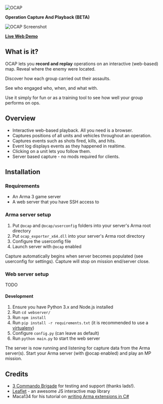![OCAP](https://i.imgur.com/4Z16B8J.png)

**Operation Capture And Playback (BETA)**

![OCAP Screenshot](https://i.imgur.com/67L12wKl.jpg)

**[Live Web Demo](http://www.3commandobrigade.com:8080/ocap-demo/)**

## What is it?
OCAP lets you **record and replay** operations on an interactive (web-based) map.
Reveal where the enemy were located.

Discover how each group carried out their assaults.

See who engaged who, when, and what with.

Use it simply for fun or as a training tool to see how well your group performs on ops.


## Overview

* Interactive web-based playback. All you need is a browser.
* Captures positions of all units and vehicles throughout an operation.
* Captures events such as shots fired, kills, and hits.
* Event log displays events as they happened in realtime.
* Clicking on a unit lets you follow them.
* Server based capture - no mods required for clients.

## Installation
### Requirements
* An Arma 3 game server
* A web server that you have SSH access to

### Arma server setup
1. Put `@ocap` and `@ocap/userconfig` folders into your server's Arma root directory
1. Put `ocap_exporter_x64.dll` into your server's Arma root directory
1. Configure the userconfig file
1. Launch server with `@ocap` enabled

Capture automatically begins when server becomes populated (see userconfig for settings).
Capture will stop on mission end/server close.

### Web server setup
TODO

#### Development
1. Ensure you have Python 3.x and Node.js installed
1. Run `cd webserver/`
1. Run `npm install`
1. Run `pip install -r requirements.txt` (it is recommended to use a [virtualenv](https://virtualenv.pypa.io/en/stable/))
1. Configure `config.py` (can leave as default)
1. Run `python main.py` to start the web server

The server is now running and listening for capture data from the Arma server(s).
Start your Arma server (with @ocap enabled) and play an MP mission.

## Credits

* [3 Commando Brigade](http://www.3commandobrigade.com/) for testing and support (thanks lads!).
* [Leaflet](http://leafletjs.com/) - an awesome JS interactive map library
* Maca134 for his tutorial on [writing Arma extensions in C#](http://maca134.co.uk/tutorial/write-an-arma-extension-in-c-sharp-dot-net/)
